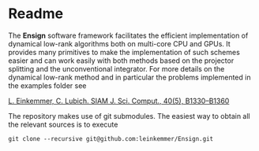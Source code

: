 # Readme #

The **Ensign** software framework facilitates the efficient implementation of dynamical low-rank algorithms both on multi-core CPU and GPUs. It provides many primitives to make the implementation of such schemes easier and can work easily with both methods based on the projector splitting and the unconventional integrator. For more details on the dynamical low-rank method and in particular the problems implemented in the examples folder see

[L. Einkemmer, C. Lubich. SIAM J. Sci. Comput., 40(5), B1330–B1360](https://doi.org/10.1137/18M116383X)

The repository makes use of git submodules. The easiest way to obtain all the relevant sources is to execute

    git clone --recursive git@github.com:leinkemmer/Ensign.git


